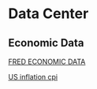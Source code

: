 # Data Center

## Economic Data

[FRED ECONOMIC DATA](https://fred.stlouisfed.org/)

[US inflation cpi](https://tradingeconomics.com/united-states/inflation-cpi)